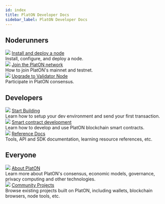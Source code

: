 ```yaml
---
id: index
title: PlatON Developer Docs
sidebar_label: PlatON Developer Docs
---
```


## Noderunners
<div class="card-wrap">
    <div class="homepage-card">
        <img src="/docs/img/Install_Node.svg">
        <a href="/docs/en/Install_Node" class="card-title">Install and deploy a node</a>
        <div class="card-description">
        Install, configure, and deploy a node.
        </div>
    </div>
    <div class="homepage-card">
        <img src="/docs/img/Join_PlatON_NetWork.svg">
        <a href="/docs/en/Join_PlatON_NetWork" class="card-title">Join the PlatON network</a>
        <div class="card-description">
        How to join PlatON's mainnet and testnet.
        </div>
    </div>
    <div class="homepage-card">
        <img src="/docs/img/Become_Verification_Node.svg">
        <a href="/docs/en/Become_Verification_Node" class="card-title">Upgrade to Validator Node</a>
        <div class="card-description">
        Participate in PlatON consensus.
        </div>
    </div>
</div>

## Developers
<div class="card-wrap">
    <div class="homepage-card">
        <img src="/docs/img/Set_Develop_Env.svg">
        <a href="/docs/en/Set_Develop_Env" class="card-title">Start Building</a>
        <div class="card-description">
        Learn how to setup your dev environment and send your first transaction.
        </div>
    </div>
    <div class="homepage-card">
        <img src="/docs/img/Smart_Contract_Development.svg">
        <a href="/docs/en/Smart_Contract" class="card-title">Smart contract development</a>
        <div class="card-description">
        Learn how to develop and use PlatON blockchain smart contracts.
        </div>
    </div>
    <div class="homepage-card">
        <img src="/docs/img/resdoc.svg">
        <a href="/docs/en/Java_SDK" class="card-title">Reference Docs</a>
        <div class="card-description">
        Tools, API and SDK documentation, learning resource references, etc.
        </div>
    </div>
</div>

## Everyone
<div class="card-wrap">
    <div class="homepage-card">
        <img src="/docs/img/about.svg">
        <a href="/docs/en/PlatON_Overall_Solution" class="card-title">About PlatON</a>
        <div class="card-description">
        Learn more about PlatON's consensus, economic models, governance, privacy computing and other technologies.
        </div>
    </div>
    <div class="homepage-card">
        <img src="/docs/img/community.svg">
        <a href="/docs/en/community" class="card-title">Community Projects</a>
        <div class="card-description">
        Browse existing projects built on PlatON, including wallets, blockchain browsers, node tools, etc.
        </div>
    </div>
</div>